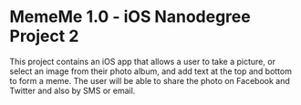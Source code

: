 # MemeMe 1.0 - iOS Nanodegree Project 2

This project contains an iOS app that allows a user to take a picture, or select an image from their photo album, and add text at the top and bottom to form a meme. The user will be able to share the photo on Facebook and Twitter and also by SMS or email.

